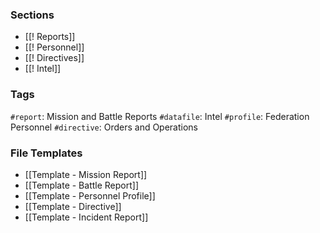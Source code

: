 ### Sections
- [[! Reports]]
- [[! Personnel]]
- [[! Directives]]
- [[! Intel]]

### Tags
`#report`: Mission and Battle Reports
`#datafile`: Intel
`#profile`: Federation Personnel
`#directive`: Orders and Operations 

### File Templates
- [[Template - Mission Report]]
- [[Template - Battle Report]]
- [[Template - Personnel Profile]]
- [[Template - Directive]]
- [[Template - Incident Report]]